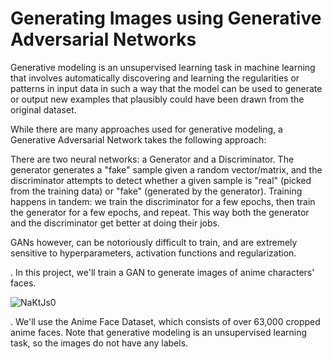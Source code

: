# Generating Images using Generative Adversarial Networks

Generative modeling is an unsupervised learning task in machine learning that involves automatically discovering and learning the regularities or patterns in input data in such a way that the model can be used to generate or output new examples that plausibly could have been drawn from the original dataset.

While there are many approaches used for generative modeling, a Generative Adversarial Network takes the following approach:

There are two neural networks: a Generator and a Discriminator. The generator generates a "fake" sample given a random vector/matrix, and the discriminator attempts to detect whether a given sample is "real" (picked from the training data) or "fake" (generated by the generator). Training happens in tandem: we train the discriminator for a few epochs, then train the generator for a few epochs, and repeat. This way both the generator and the discriminator get better at doing their jobs.

GANs however, can be notoriously difficult to train, and are extremely sensitive to hyperparameters, activation functions and regularization. 

. In this project, we'll train a GAN to generate images of anime characters' faces.

![NaKtJs0](https://user-images.githubusercontent.com/79640718/166469320-ad005e2e-9116-4900-9161-82ec0f52b60a.png)



. We'll use the Anime Face Dataset, which consists of over 63,000 cropped anime faces. Note that generative modeling is an unsupervised learning task, so the images do not have any labels.
